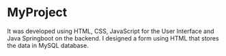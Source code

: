 # MyProject
It was developed using HTML, CSS, JavaScript for the User Interface and Java Springboot on the backend.
I designed a form using HTML that stores the data in MySQL database.

